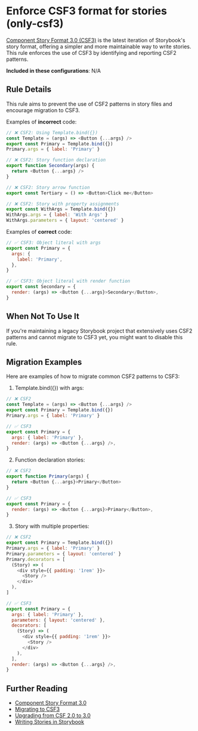 # Enforce CSF3 format for stories (only-csf3)

[Component Story Format 3.0 (CSF3)](https://storybook.js.org/blog/component-story-format-3-0/) is the latest iteration of Storybook's story format, offering a simpler and more maintainable way to write stories. This rule enforces the use of CSF3 by identifying and reporting CSF2 patterns.

<!-- RULE-CATEGORIES:START -->

**Included in these configurations**: N/A

<!-- RULE-CATEGORIES:END -->

## Rule Details

This rule aims to prevent the use of CSF2 patterns in story files and encourage migration to CSF3.

Examples of **incorrect** code:

```js
// ❌ CSF2: Using Template.bind({})
const Template = (args) => <Button {...args} />
export const Primary = Template.bind({})
Primary.args = { label: 'Primary' }

// ❌ CSF2: Story function declaration
export function Secondary(args) {
  return <Button {...args} />
}

// ❌ CSF2: Story arrow function
export const Tertiary = () => <Button>Click me</Button>

// ❌ CSF2: Story with property assignments
export const WithArgs = Template.bind({})
WithArgs.args = { label: 'With Args' }
WithArgs.parameters = { layout: 'centered' }
```

Examples of **correct** code:

```js
// ✅ CSF3: Object literal with args
export const Primary = {
  args: {
    label: 'Primary',
  },
}

// ✅ CSF3: Object literal with render function
export const Secondary = {
  render: (args) => <Button {...args}>Secondary</Button>,
}
```

## When Not To Use It

If you're maintaining a legacy Storybook project that extensively uses CSF2 patterns and cannot migrate to CSF3 yet, you might want to disable this rule.

## Migration Examples

Here are examples of how to migrate common CSF2 patterns to CSF3:

1. Template.bind({}) with args:

```js
// ❌ CSF2
const Template = (args) => <Button {...args} />
export const Primary = Template.bind({})
Primary.args = { label: 'Primary' }

// ✅ CSF3
export const Primary = {
  args: { label: 'Primary' },
  render: (args) => <Button {...args} />,
}
```

2. Function declaration stories:

```js
// ❌ CSF2
export function Primary(args) {
  return <Button {...args}>Primary</Button>
}

// ✅ CSF3
export const Primary = {
  render: (args) => <Button {...args}>Primary</Button>,
}
```

3. Story with multiple properties:

```js
// ❌ CSF2
export const Primary = Template.bind({})
Primary.args = { label: 'Primary' }
Primary.parameters = { layout: 'centered' }
Primary.decorators = [
  (Story) => (
    <div style={{ padding: '1rem' }}>
      <Story />
    </div>
  ),
]

// ✅ CSF3
export const Primary = {
  args: { label: 'Primary' },
  parameters: { layout: 'centered' },
  decorators: [
    (Story) => (
      <div style={{ padding: '1rem' }}>
        <Story />
      </div>
    ),
  ],
  render: (args) => <Button {...args} />,
}
```

## Further Reading

- [Component Story Format 3.0](https://storybook.js.org/blog/component-story-format-3-0/)
- [Migrating to CSF3](https://storybook.js.org/docs/migration-guide/from-older-version#csf-2-to-csf-3)
- [Upgrading from CSF 2.0 to 3.0](https://storybook.js.org/docs/api/csf/index#upgrading-from-csf-2-to-csf-3)
- [Writing Stories in Storybook](https://storybook.js.org/docs/writing-stories#component-story-format)
